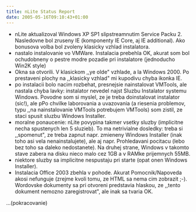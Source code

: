 ```yaml
---
title: nLite Status Report
date: 2005-05-16T09:10:43+01:00
---
```


* nLite aktualizoval Windows XP SP1 slipstreamnutim Service Packu 2. Nasledovne bol zruseny IE (komponenty IE Core, aj IE additional). Ako bonusova volba bol zvoleny klasicky vzhlad instalatora.
* nastalo instalovanie vo VMWare. Instalacia prebehla OK, akurat som bol ochudobneny o pestre modre pozadie pri instalatore (jednoducho Win2K style)
* Okna sa otvorili. V klasickom ,,ye olde" vzhlade, a la Windows 2000. Po prestaveni plochy na ,,klasicky vzhlad" mi kupodivu chyba ikonka IE.
* po instalacii bolo nacim rozbehat, presnejsie nainstalovat VMTools, ale nastala chyba lavky: instalator nevedel najst Sluzbu Instalator systemu Windows. Povodne som si myslel, ze je treba doinstalovat instalator (sic!), ale pPo chvilke laborovania a uvazovania (a riesenia problemov, typu ,,na nainstalovanie VMTools potrebujem VMTools) som zistil, ze staci spusit sluzbu Windows Installer.
* moralne ponaucenie: nLite povypina takmer vsetky sluzby (implicitne necha spustenych len 5 sluzieb). To ma netrivialne dosledky: treba si ,,spomenut", ze treba zapnut napr. zmieneny Windows Installer (inak toho asi vela nenainstalujete), ale aj napr. Prohledavani pocitacu (lebo bez toho sa daleko nedostanete). Na druhej strane, Windows v takomto stave zabera na disku nieco malo cez 1GB a v RAMke prijemnych 55MB.
* niektore sluzby sa implicitne nespustaju pri starte (opat onen Windows Installer).
* Instalacia Office 2003 zbehla v pohode. Akurat Pomocnik/Napoveda akosi nefunguje (zrejme kvoli tomu, ze HTML sa nema cim zobrazit ;-). Wordovske dokumenty sa pri otvoreni predstavia hlaskou, ze ,,tento dokument nemozno zaregistrovat", ale inak sa tvaria OK.

...(pokracovanie)